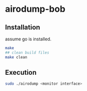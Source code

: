 # airodump-bob

## Installation

assume go is installed.

```sh
make
## clean build files
make clean
```

## Execution

```sh
sudo ./airodump <monitor interface>
```
